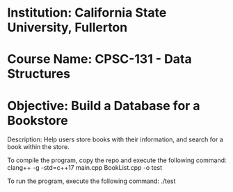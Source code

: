 # Institution: California State University, Fullerton
# Course Name: CPSC-131 - Data Structures
# Objective: Build a Database for a Bookstore
Description: Help users store books with their information, and search for a book within the store.

To compile the program, copy the repo and execute the following command:
clang++ -g -std=c++17 main.cpp BookList.cpp -o test

To run the program, execute the following command:
./test

